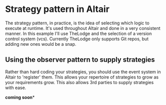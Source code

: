 # Strategy pattern in Altair
The strategy pattern, in practice, is the idea of selecting which logic to execute at runtime. It's used throughout
Altair and done in a very consistent manner. In this example I'll use TheLodge and the selection of a version control
system (vcs). Currently TheLodge only supports Git repos, but adding new ones would be a snap.

## Using the observer pattern to supply strategies
Rather than hard coding your strategies, you should use the event system in Altair to 'register' them. This allows your
repertoire of strategies to grow as your requirements grow. This also allows 3rd parties to supply strategies with ease.

**coming soon***